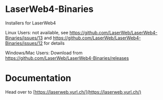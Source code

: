 # LaserWeb4-Binaries
Installers for LaserWeb4

Linux Users: not available, see https://github.com/LaserWeb/LaserWeb4-Binaries/issues/13 and https://github.com/LaserWeb/LaserWeb4-Binaries/issues/12 for details

Windows/Mac Users: Download from https://github.com/LaserWeb/LaserWeb4-Binaries/releases

# Documentation

Head over to [https://laserweb.yurl.ch/](https://laserweb.yurl.ch/)

